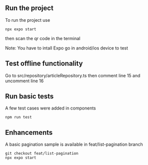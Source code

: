 ## Run the project
To run the project use 
```
npx expo start
```
then scan the qr code in the terminal
>>
Note: You have to intall Expo go in android/ios device to test
>>

## Test offline functionality
Go to src/repository/articleRepository.ts then comment line 15 and uncomment line 16

## Run basic tests
A few test cases were added in components
```
npm run test
```

## Enhancements
A basic pagination sample is available in feat/list-pagination branch
```
git checkout feat/list-pagination
npx expo start
```